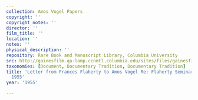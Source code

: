 ```yaml
---
collection: Amos Vogel Papers
copyright: ''
copyright_notes: ''
director: ''
film_title: ''
location: ''
notes: ''
physical_description: ''
repository: Rare Book and Manuscript Library, Columbia University
src: http://gainesfilm.qa-lamp.ccnmtl.columbia.edu/sites/files/gainesfilm/images/110094081.jpg
taxonomies: [Document, Documentary Tradition, Documentary Tradition]
title: 'Letter from Frances Flaherty to Amos Vogel Re: Flaherty Seminar - August 29,
  1955'
year: '1955'

---
```

